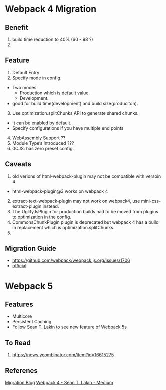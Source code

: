
# Webpack 4 Migration

## Benefit
1. build time reduction to 40% (60 - 98 ?)
2.

## Feature
1. Default Entry
2. Specify mode in config.
  * Two modes.
    * Production which is default value.
    * Development.
  * good for build time(development) and build size(produciton).
3. Use optimization.splitChunks API to generate shared chunks.
  * It can be enabled by default.
  * Specify configurations if you have multiple end points
4. WebAssembly Support ??
5. Module Type’s Introduced ???
6. 0CJS: has zero preset config.


## Caveats
1. old verions of html-webpack-plugin may not be compatible with versoin 4
  * html-webpack-plugin@3 works on webpack 4
2. extract-text-webpack-plugin may not work on webpack4, use mini-css-extract-plugin instead.
3. The UglifyJsPlugin for production builds had to be moved from plugins to optimization in the config.
4. CommonsChunkPlugin plugin is deprecated but webpack 4 has a build in replacement which is optimization.splitChunks.
5.

## Migration Guide
* https://github.com/webpack/webpack.js.org/issues/1706
* [official](https://webpack.js.org/migrate/3/)

# Webpack 5

## Features
* Multicore
* Persistent Caching
* Follow Sean T. Lakin to see new feature of Webpack 5s

## To Read
1. https://news.ycombinator.com/item?id=16615275

## Referenes
[Migration Blog](https://codeburst.io/migrating-to-webpack-4-today-d564b453a3ba)
[Webpack 4 - Sean T. Lakin - Medium](https://medium.com/webpack/webpack-4-released-today-6cdb994702d4)
